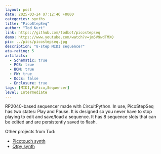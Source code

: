```yaml
---
layout: post
date: 2025-03-24 07:12:46 +0000
categories: synths
title: "PicoStepSeq"
author: "Tod Kurt"
link: https://github.com/todbot/picostepseq
demo: https://www.youtube.com/watch?v=jm5V9wdTMXQ
pic: ../pics/picostepseq.jpg
description: "8-step MIDI sequencer"
ata-rating: 5
artifacts:
  - Schematic: true
  - PCB: true
  - BOM: true
  - FW: true
  - Docs: false
  - Enclosure: true
tags: [MIDI,PiPico,Sequencer]
level: Intermediate
---
```


RP2040-based sequencer made with CircuitPython. In use, PicoStepSeq has two states: Play and Pause. It is designed so you never have to stop playing to edit and save/load a sequence. It has 8 sequence slots that can be edited and are persistently saved to flash.

Other projects from Tod:
- [Picotouch synth](https://github.com/todbot/picotouch_synth)
- [Qtpy synth](https://github.com/todbot/qtpy_synth)